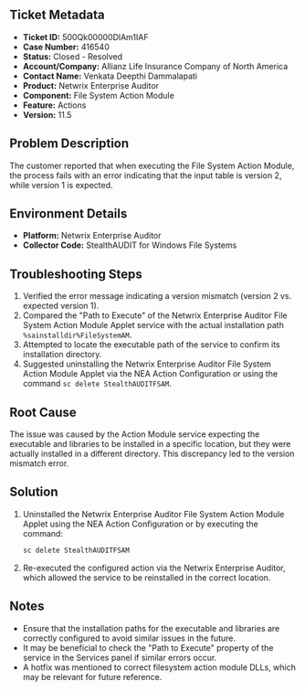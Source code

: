 ## Ticket Metadata
- **Ticket ID:** 500Qk00000DlAm1IAF
- **Case Number:** 416540
- **Status:** Closed - Resolved
- **Account/Company:** Allianz Life Insurance Company of North America
- **Contact Name:** Venkata Deepthi Dammalapati
- **Product:** Netwrix Enterprise Auditor
- **Component:** File System Action Module
- **Feature:** Actions
- **Version:** 11.5

## Problem Description
The customer reported that when executing the File System Action Module, the process fails with an error indicating that the input table is version 2, while version 1 is expected.

## Environment Details
- **Platform:** Netwrix Enterprise Auditor
- **Collector Code:** StealthAUDIT for Windows File Systems

## Troubleshooting Steps
1. Verified the error message indicating a version mismatch (version 2 vs. expected version 1).
2. Compared the "Path to Execute" of the Netwrix Enterprise Auditor File System Action Module Applet service with the actual installation path `%sainstalldir%FileSystemAM`.
3. Attempted to locate the executable path of the service to confirm its installation directory.
4. Suggested uninstalling the Netwrix Enterprise Auditor File System Action Module Applet via the NEA Action Configuration or using the command `sc delete StealthAUDITFSAM`.

## Root Cause
The issue was caused by the Action Module service expecting the executable and libraries to be installed in a specific location, but they were actually installed in a different directory. This discrepancy led to the version mismatch error.

## Solution
1. Uninstalled the Netwrix Enterprise Auditor File System Action Module Applet using the NEA Action Configuration or by executing the command:
   ```bash
   sc delete StealthAUDITFSAM
   ```
2. Re-executed the configured action via the Netwrix Enterprise Auditor, which allowed the service to be reinstalled in the correct location.

## Notes
- Ensure that the installation paths for the executable and libraries are correctly configured to avoid similar issues in the future.
- It may be beneficial to check the "Path to Execute" property of the service in the Services panel if similar errors occur.
- A hotfix was mentioned to correct filesystem action module DLLs, which may be relevant for future reference.